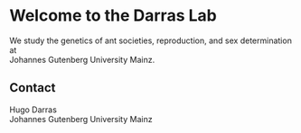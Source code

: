 # Welcome to the Darras Lab

We study the genetics of ant societies, reproduction, and sex determination at  
Johannes Gutenberg University Mainz.


## Contact
Hugo Darras  
Johannes Gutenberg University Mainz
